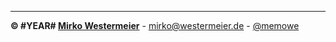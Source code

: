 ---

**&copy; #YEAR# [Mirko Westermeier][mw]** -
[mirko@westermeier.de][mail] -
[@memowe][twitter]

[mw]: http://mirko.westermeier.de
[mail]: mailto:mirko@westermeier.de
[twitter]: https://twitter.com/memowe
